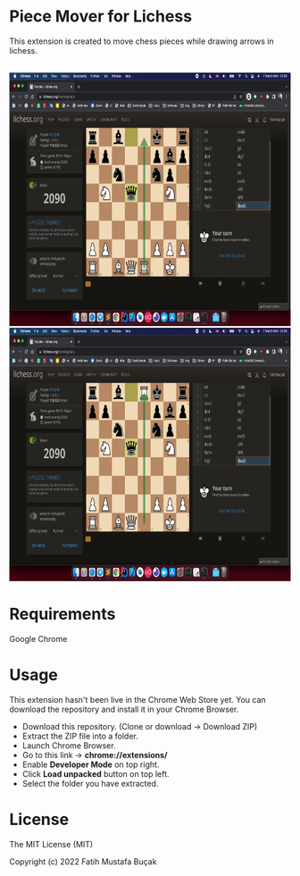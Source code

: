 # Piece Mover for Lichess

This extension is created to move chess pieces while drawing arrows in lichess.

<!--a target="_blank" href="https://chrome.google.com/webstore/detail/reply-button-for-whatsapp/memgfgibiocibclalbjpdeobclgpigpf">
  <img alt="Chrome Web Store" src="https://img.shields.io/chrome-web-store/v/cgljhidiioodhdhfgnociobnpchejdng">
</a -->
<br>
<img src="/images/screen1.png" width="750" height="454">
<br>
<img src="/images/screen2.png" width="750" height="454">

# Requirements
Google Chrome

# Usage
This extension hasn't been live in the Chrome Web Store yet. You can download the repository and install it in your Chrome Browser.
- Download this repository. (Clone or download -> Download ZIP)
- Extract the ZIP file into a folder.
- Launch Chrome Browser.
- Go to this link -> **chrome://extensions/**
- Enable **Developer Mode** on top right.
- Click **Load unpacked** button on top left.
- Select the folder you have extracted.

# License
The MIT License (MIT)

Copyright (c) 2022  Fatih Mustafa Buçak
